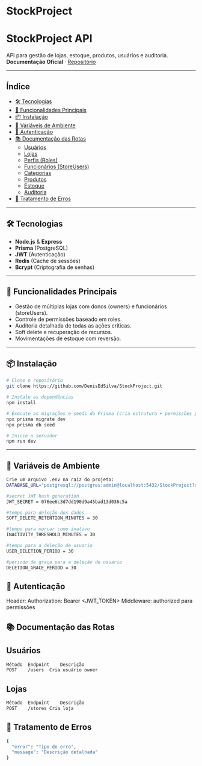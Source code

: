 # StockProject

# StockProject API

API para gestão de lojas, estoque, produtos, usuários e auditoria.  
**Documentação Oficial** · [Repositório](https://github.com/DenisEdSilva/StockProject)

---

## Índice
- [🛠 Tecnologias](#tecnologias)
- [🌟 Funcionalidades Principais](#funcionalidades-principais)
- [📦 Instalação](#instalação)
- [🔧 Variáveis de Ambiente](#variaveis-de-ambiente)
- [🔑 Autenticação](#autenticacao)
- [📚 Documentação das Rotas](#documentacao-das-rotas)
  - [Usuários](#usuarios)
  - [Lojas](#lojas)
  - [Perfis (Roles)](#perfis-roles)
  - [Funcionários (StoreUsers)](#funcionarios-storeusers)
  - [Categorias](#categorias)
  - [Produtos](#produtos)
  - [Estoque](#estoque)
  - [Auditoria](#auditoria)
- [🚨 Tratamento de Erros](#tratamento-de-erros)

---

## 🛠 Tecnologias
- **Node.js** & **Express**  
- **Prisma** (PostgreSQL)  
- **JWT** (Autenticação)  
- **Redis** (Cache de sessões)  
- **Bcrypt** (Criptografia de senhas)

---

## 🌟 Funcionalidades Principais
- Gestão de múltiplas lojas com donos (owners) e funcionários (storeUsers).  
- Controle de permissões baseado em roles.  
- Auditoria detalhada de todas as ações críticas.  
- Soft delete e recuperação de recursos.  
- Movimentações de estoque com reversão.  

---

## 📦 Instalação
```bash
# Clone o repositório
git clone https://github.com/DenisEdSilva/StockProject.git

# Instale as dependências
npm install

# Execute as migrações e seeds do Prisma (cria estrutura + permissões padrão)
npx prisma migrate dev
npx prisma db seed

# Inicie o servidor
npm run dev

```
---

## 🔧 Variáveis de Ambiente
```bash
Crie um arquivo .env na raiz do projeto:
DATABASE_URL="postgresql://postgres:admin@localhost:5432/StockProject?schema=public"

#secret JWT hash generation
JWT_SECRET = 076ee6c3d7dd190d9a45bad13d036c5a

#tempo para deleção dos dados
SOFT_DELETE_RETENTION_MINUTES = 30

#tempo para marcar como inativo
INACTIVITY_THRESHOLD_MINUTES = 30

#tempo para a deleção de usuario
USER_DELETION_PERIOD = 30

#periodo de graça para a deleção de usuario
DELETION_GRACE_PERIOD = 30

```

## 🔑 Autenticação
Header: Authorization: Bearer <JWT_TOKEN>
Middleware: authorized para permissões

## 📚 Documentação das Rotas
## Usuários
```bash
Método	Endpoint	Descrição
POST	/users	Cria usuário owner
```
## Lojas
```bash
Método	Endpoint	Descrição
POST	/stores	Cria loja
```
## 🚨 Tratamento de Erros
```bash
{
  "error": "Tipo do erro",
  "message": "Descrição detalhada"
}
```